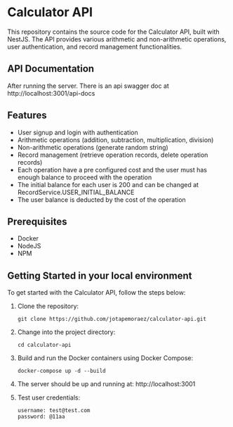 # Calculator API
This repository contains the source code for the Calculator API, built with NestJS. The API provides various arithmetic and non-arithmetic operations, user authentication, and record management functionalities.

## API Documentation
After running the server. There is an api swagger doc at http://localhost:3001/api-docs

## Features
- User signup and login with authentication
- Arithmetic operations (addition, subtraction, multiplication, division)
- Non-arithmetic operations (generate random string)
- Record management (retrieve operation records, delete operation records)
- Each operation have a pre configured cost and the user must has enough balance to proceed with the operation
- The initial balance for each user is 200 and can be changed at RecordService.USER_INITIAL_BALANCE
- The user balance is deducted by the cost of the operation 

## Prerequisites
- Docker
- NodeJS
- NPM

## Getting Started in your local environment

To get started with the Calculator API, follow the steps below:

1. Clone the repository:
   ```shell
   git clone https://github.com/jotapemoraez/calculator-api.git
   ```

2. Change into the project directory:
    ```shell
    cd calculator-api
    ```

3. Build and run the Docker containers using Docker Compose:
    ```shell
    docker-compose up -d --build
    ```
4. The server should be up and running at: http://localhost:3001
5. Test user credentials:
    ```shell
    username: test@test.com
    password: @11aa
    ```
